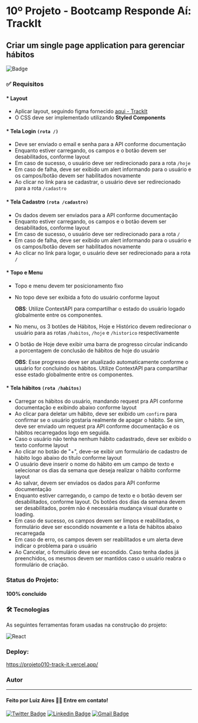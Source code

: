 # 10º Projeto - Bootcamp Responde Aí: TrackIt 

## Criar um single page application para gerenciar hábitos

![Badge](https://img.shields.io/github/license/lfaires/Instagram)

### ✅ Requisitos

#### * Layout

- Aplicar layout, seguindo figma fornecido [aqui - TrackIt](https://www.figma.com/file/3r8MSf9dIPuFlvZHuHTZXF/TrackIt?node-id=0%3A1)
- O CSS deve ser implementado utilizando **Styled Components**

#### * Tela Login `(rota /)`

- Deve ser enviado o email e senha para a API conforme documentação
- Enquanto estiver carregando, os campos e o botão devem ser desabilitados, conforme layout
- Em caso de sucesso, o usuário deve ser redirecionado para a rota `/hoje`
- Em caso de falha, deve ser exibido um alert informando para o usuário e os campos/botão devem ser habilitados novamente
- Ao clicar no link para se cadastrar, o usuário deve ser redirecionado para a rota `/cadastro`

#### * Tela Cadastro `(rota /cadastro)`

- Os dados devem ser enviados para a API conforme documentação
- Enquanto estiver carregando, os campos e o botão devem ser desabilitados, conforme layout
- Em caso de sucesso, o usuário deve ser redirecionado para a rota `/`
- Em caso de falha, deve ser exibido um alert informando para o usuário e os campos/botão devem ser habilitados novamente
- Ao clicar no link para logar, o usuário deve ser redirecionado para a rota `/`

#### * Topo e Menu 

- Topo e menu devem ter posicionamento fixo
- No topo deve ser exibida a foto do usuário conforme layout

    **OBS**: Utilize ContextAPI para compartilhar o estado do usuário logado globalmente entre os componentes.

- No menu, os 3 botões de Hábitos, Hoje e Histórico devem redirecionar o usuário para as rotas `/habitos`, `/hoje` e `/historico` respectivamente
- O botão de Hoje deve exibir uma barra de progresso circular indicando a porcentagem de conclusão de hábitos de hoje do usuário

    **OBS**: Esse progresso deve ser atualizado automaticamente conforme o usuário for concluindo os hábitos. Utilize ContextAPI para compartilhar esse estado globalmente entre os componentes.

#### * Tela hábitos `(rota /habitos)`

- Carregar os hábitos do usuário, mandando request pra API conforme documentação e exibindo abaixo conforme layout
- Ao clicar para deletar um hábito, deve ser exibido um `confirm` para confirmar se o usuário gostaria realmente de apagar o hábito. Se sim, deve ser enviado um request pra API conforme documentação e os hábitos recarregados logo em seguida.
- Caso o usuário não tenha nenhum hábito cadastrado, deve ser exibido o texto conforme layout
- Ao clicar no botão de "+", deve-se exibir um formulário de cadastro de hábito logo abaixo do título conforme layout
- O usuário deve inserir o nome do hábito em um campo de texto e selecionar os dias da semana que deseja realizar o hábito conforme layout
- Ao salvar, devem ser enviados os dados para API conforme documentação
- Enquanto estiver carregando, o campo de texto e o botão devem ser desabilitados, conforme layout. Os botões dos dias da semana devem ser desabilitados, porém não é necessária mudança visual durante o loading.
- Em caso de sucesso, os campos devem ser limpos e reabilitados, o formulário deve ser escondido novamente e a lista de hábitos abaixo recarregada
- Em caso de erro, os campos devem ser reabilitados e um alerta deve indicar o problema para o usuário
- Ao Cancelar, o formulário deve ser escondido. Caso tenha dados já preenchidos, os mesmos devem ser mantidos caso o usuário reabra o formulário de criação.

### Status do Projeto:

####  100% concluído

### 🛠 Tecnologias

As seguintes ferramentas foram usadas na construção do projeto:

<img alt="React" src="https://img.shields.io/badge/react-%2320232a.svg?style=for-the-badge&logo=react&logoColor=%2361DAFB"/>

### Deploy:

https://projeto010-track-it.vercel.app/


### Autor
---

#### Feito por Luiz Aires 👋🏽 Entre em contato!

[![Twitter Badge](https://img.shields.io/badge/-@lfaires4-1ca0f1?style=flat-square&labelColor=1ca0f1&logo=twitter&logoColor=white&link=https://twitter.com/lfaires4)](https://twitter.com/lfaires4) 
[![Linkedin Badge](https://img.shields.io/badge/-Luiz_Fernando_Aires-blue?style=flat-square&logo=Linkedin&logoColor=white&link=https://www.linkedin.com/in/lfaires4/)](https://www.linkedin.com/in/lfaires4/) 
[![Gmail Badge](https://img.shields.io/badge/-lfaires@gmail.com-c14438?style=flat-square&logo=Gmail&logoColor=white&link=mailto:lfaires@gmail.com)](mailto:lfaires@gmail.com)
